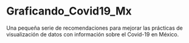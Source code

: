 # Graficando_Covid19_Mx
Una pequeña serie de recomendaciones para mejorar las prácticas de visualización de datos con información sobre el Covid-19 en México.
